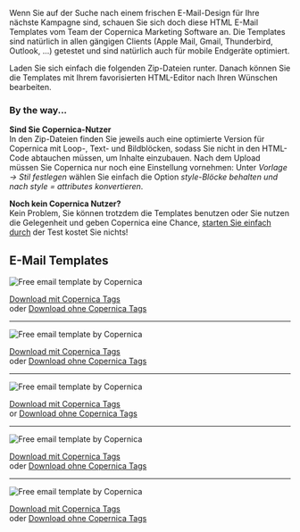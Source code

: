 Wenn Sie auf der Suche nach einem frischen E-Mail-Design für Ihre
nächste Kampagne sind, schauen Sie sich doch diese HTML E-Mail Templates
vom Team der Copernica Marketing Software an. Die Templates sind
natürlich in allen gängigen Clients (Apple Mail, Gmail, Thunderbird,
Outlook, ...) getestet und sind natürlich auch für mobile Endgeräte
optimiert.

Laden Sie sich einfach die folgenden Zip-Dateien runter. Danach können
Sie die Templates mit Ihrem favorisierten HTML-Editor nach Ihren
Wünschen bearbeiten.

### By the way...

**Sind Sie Copernica-Nutzer**\
In den Zip-Dateien finden Sie jeweils auch eine optimierte Version für
Copernica mit Loop-, Text- und Bildblöcken, sodass Sie nicht in den
HTML-Code abtauchen müssen, um Inhalte einzubauen. Nach dem Upload
müssen Sie Copernica nur noch eine Einstellung vornehmen: Unter *Vorlage
-\> Stil festlegen* wählen Sie einfach die Option *style-Blöcke behalten
und nach style = attributes konvertieren*.

**Noch kein Copernica Nutzer?**\
Kein Problem, Sie können trotzdem die Templates benutzen oder Sie nutzen
die Gelegenheit und geben Copernica eine Chance, [starten Sie einfach
durch](https://www.copernica.com/de/trial "get started") der Test kostet
Sie nichts!

E-Mail Templates
----------------

![Free email template by
Copernica](articlesblog/html-email-template-copernica-1.jpg)

[Download mit Copernica
Tags](articlesblog/template-1-with-copernica-tags.zip) \
 oder [Download ohne Copernica
Tags](articlesblog/template-1-without-copernica-tags.zip)

* * * * *

![Free email template by
Copernica](articlesblog/html-email-template-copernica-2.jpg)

[Download mit Copernica
Tags](articlesblog/template-2-with-copernica-tags.zip) \
 oder [Download ohne Copernica
Tags](articlesblog/template-2-without-copernica-tags.zip)

* * * * *

![Free email template by
Copernica](articlesblog/html-email-template-copernica-3.jpg)

[Download mit Copernica
Tags](articlesblog/template-3-with-copernica-tags.zip) \
 or [Download ohne Copernica
Tags](articlesblog/template-3-without-copernica-tags.zip)

* * * * *

![Free email template by
Copernica](articlesblog/html-email-template-copernica-4.jpg)

[Download mit Copernica
Tags](articlesblog/template-4-with-copernica-tags.zip) \
 oder [Download ohne Copernica
Tags](articlesblog/template-4-without-copernica-tags.zip)

* * * * *

![Free email template by
Copernica](articlesblog/html-email-template-copernica-5.jpg)

[Download mit Copernica
Tags](articlesblog/template-5-with-copernica-tags.zip) \
 oder [Download ohne Copernica
Tags](articlesblog/template-5-without-copernica-tags.zip)
